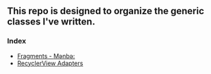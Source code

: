 ## This repo is designed to organize the generic classes I've written.

### Index
- [Fragments - ](https://github.com/TeymurMemmedov/Android_Development_Generics/tree/master/app/src/main/java/com/example/mygenerics/fragments) [Mənbə:](https://stackoverflow.com/a/73517663)
- [RecyclerView Adapters](https://github.com/TeymurMemmedov/Android_Development_Generics/tree/master/app/src/main/java/com/example/mygenerics/rvAdapters)
